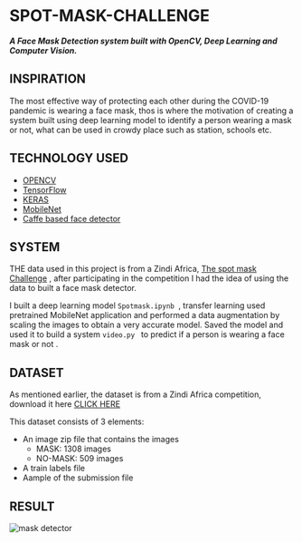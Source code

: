 # SPOT-MASK-CHALLENGE

***A Face Mask Detection system built with OpenCV, Deep Learning and Computer Vision.***

## INSPIRATION

The most effective way of protecting each other during the COVID-19 pandemic is wearing a face mask, thos is where the motivation of creating a system built using deep learning model to identify a person wearing a mask or not, what can be used in crowdy place such as station, schools etc.

## TECHNOLOGY USED

* [OPENCV](https://opencv.org/about/)
* [TensorFlow](https://www.tensorflow.org/)
* [KERAS](https://keras.io/)
* [MobileNet](https://keras.io/api/applications/mobilenet/)
* [Caffe based face detector](https://caffe.berkeleyvision.org/)

## SYSTEM 

THE data used in this project is from a Zindi Africa, [The spot mask Challenge](https://zindi.africa/competitions/zindiweekendz-learning-spot-the-mask-challenge) , after participating in the competition I had the idea of using the data to built a face mask detector.

I built a deep learning model `Spotmask.ipynb `, transfer learning used pretrained MobileNet application and performed a data augmentation by scaling the images to obtain a very accurate model.
Saved the model and used it to build a system  `video.py ` to predict if a person is wearing a face mask or not .

## DATASET

As mentioned earlier, the dataset is from a Zindi Africa competition, download it here [CLICK HERE ](https://zindi.africa/competitions/zindiweekendz-learning-spot-the-mask-challenge/data)

This dataset consists of 3 elements:
 * An image zip file that contains the images 
      * MASK: 1308 images
      * NO-MASK: 509 images
 * A train labels file
 * Aample of the submission file

## RESULT
![mask detector](https://github.com/memudualimatou/SPOT-MASK-CHALLENGE/blob/master/ezgif.com-gif-maker.gif)
